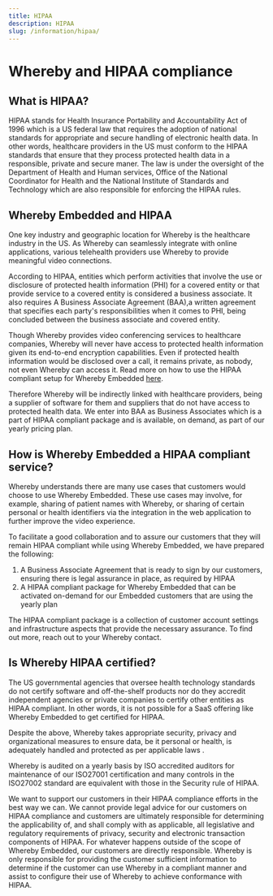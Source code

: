 ```yaml
---
title: HIPAA
description: HIPAA
slug: /information/hipaa/
---
```


# Whereby and HIPAA compliance

## What is HIPAA? 

HIPAA stands for Health Insurance Portability and Accountability Act of 1996 which is a US federal law that requires the adoption of national standards for appropriate and secure handling of electronic health data. In other words, healthcare providers in the US must conform to the HIPAA standards that ensure that they process protected health data in a responsible, private and secure maner. The law is under the oversight of the Department of Health and Human services, Office of the National Coordinator for Health and the National Institute of Standards and Technology which are also responsible for enforcing the HIPAA rules. 

## Whereby Embedded and HIPAA

One key industry and geographic location for Whereby is the healthcare industry in the US. As Whereby can seamlessly integrate with online applications, various telehealth providers use Whereby to provide meaningful video connections. 

According to HIPAA, entities which perform activities that involve the use or disclosure of protected health information (PHI) for a covered entity or that provide service to a covered entity is considered a business associate. It also requires A Business Associate Agreement (BAA),a written agreement that specifies each party's responsibilities when it comes to PHI, being concluded between the business associate and covered entity. 

Though Whereby provides video conferencing services to healthcare companies, Whereby will never have access to protected health information given its end-to-end encryption capabilities. Even if protected health information would be disclosed over a call, it remains private, as nobody, not even Whereby can access it. Read more on how to use the HIPAA compliant setup for Whereby Embedded [here](https://docs.whereby.com/hipaa-compliant-setup). 

Therefore Whereby will be indirectly linked with healthcare providers, being a supplier of software for them and suppliers that do not have access to protected health data. We enter into BAA as Business Associates which is a part of HIPAA compliant package and is available, on demand, as part of our yearly pricing plan.

## How is Whereby Embedded a HIPAA compliant service? 

Whereby understands there are many use cases that customers would choose to use Whereby Embedded. These use cases may involve, for example, sharing of patient names with Whereby, or sharing of certain personal or health identifiers via the integration in the web application to further improve the video experience. 

To facilitate a good collaboration and to assure our customers that they will remain HIPAA compliant while using Whereby Embedded, we have prepared the following:
1. A Business Associate Agreement that is ready to sign by our customers, ensuring there is legal assurance in place, as required by HIPAA
2. A HIPAA compliant package for Whereby Embedded that can be activated on-demand for our Embedded customers that are using the yearly plan

The HIPAA compliant package is a collection of customer account settings and infrastructure aspects that provide the necessary assurance. To find out more, reach out to your Whereby contact.

## Is Whereby HIPAA certified?

The US governmental agencies that oversee health technology standards do not certify software and off-the-shelf products nor do they accredit independent agencies or private companies to certify other entities as HIPAA compliant. In other words, it is not possible for a SaaS offering like Whereby Embedded to get certified for HIPAA. 

Despite the above, Whereby takes appropriate security, privacy and organizational measures to ensure data, be it personal or health, is adequately handled and protected as per applicable laws .

Whereby is audited on a yearly basis by ISO accredited auditors for maintenance of our ISO27001 certification and many controls in the ISO27002 standard are equivalent with those in the Security rule of HIPAA. 

We want to support our customers in their HIPAA compliance efforts in the best way we can. We cannot provide legal advice for our customers on HIPAA compliance and customers are ultimately responsible for determining the applicability of, and shall comply with as applicable, all legislative and regulatory requirements of privacy, security and electronic transaction components of HIPAA.  For whatever happens outside of the scope of Whereby Embedded, our customers are directly responsible. Whereby is only responsible for providing the customer sufficient information to determine if the customer can use Whereby in a compliant manner and assist to configure their use of Whereby to achieve conformance with HIPAA.

